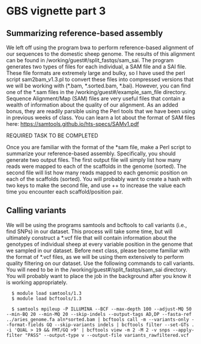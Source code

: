 # GBS vignette part 3

## Summarizing reference-based assembly

We left off using the program bwa to perform reference-based alignment of our sequences to the domestic sheep genome. The results of this alignment can be found in /working/guest#/split_fastqs/sam_sai. The program generates two types of files for each individual, a SAM file and a SAI file. These file formats are extremely large and bulky, so I have used the perl script sam2bam_v1.3.pl to convert these files into compressed versions that we will be working with (*.bam, *.sorted.bam, *.bai). However, you can find one of the *.sam files in the /working/guest#/example_sam_file directory. Sequence Alignment/Map (SAM) files are very useful files that contain a wealth of information about the quality of our alignment. As an added bonus, they are readily parsible using the Perl tools that we have been using in previous weeks of class. You can learn a lot about the format of SAM files here: https://samtools.github.io/hts-specs/SAMv1.pdf

REQUIRED TASK TO BE COMPLETED

Once you are familiar with the format of the *sam file, make a Perl script to summarize your reference-based assembly. Specifically, you should generate two output files. The first output file will simply list how many reads were mapped to each of the scaffolds in the genome (sorted). The second file will list how many reads mapped to each genomic position on each of the scaffolds (sorted). You will probably want to create a hash with two keys to make the second file, and use ++ to increase the value each time you encounter each scaffold/position pair.

## Calling variants

We will be using the programs samtools and bcftools to call variants (i.e., find SNPs) in our dataset. This process will take some time, but will ultimately construct a *.vcf file that will contain information about the genotypes of individual sheep at every variable position in the genome that we sampled in our dataset. Before next class, please become familiar with the format of *.vcf files, as we will be using them extensively to perform quality filtering on our dataset. Use the following commands to call variants. You will need to be in the /working/guest#/split_fastqs/sam_sai directory. You will probably want to place the job in the background after you know it is working appropriately.

      $ module load samtools/1.3
      $ module load bcftools/1.3
      
      $ samtools mpileup -P ILLUMINA --BCF --max-depth 100 --adjust-MQ 50 --min-BQ 20 --min-MQ 20 --skip-indels --output-tags AD,DP --fasta-ref ../aries_genome.fa aln*sorted.bam | bcftools call -m --variants-only --format-fields GQ --skip-variants indels | bcftools filter --set-GTs . -i 'QUAL > 19 && FMT/GQ >9' | bcftools view -m 2 -M 2 -v snps --apply-filter "PASS" --output-type v --output-file variants_rawfiltered.vcf

